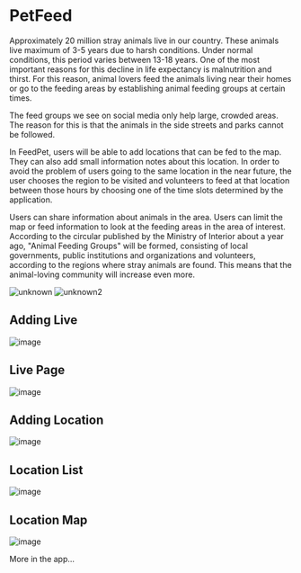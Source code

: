 # PetFeed

Approximately 20 million stray animals live in our country. These animals live
maximum of 3-5 years due to harsh conditions. Under normal conditions, this
period varies between 13-18 years. One of the most important reasons for this
decline in life expectancy is malnutrition and thirst. For this reason, animal lovers
feed the animals living near their homes or go to the feeding areas by establishing
animal feeding groups at certain times.

The feed groups we see on social media only help large, crowded areas. The
reason for this is that the animals in the side streets and parks cannot be
followed.

In FeedPet, users will be able to add locations that can be fed to the map. They
can also add small information notes about this location. In order to avoid the
problem of users going to the same location in the near future, the user chooses
the region to be visited and volunteers to feed at that location between those
hours by choosing one of the time slots determined by the application.

Users can share information about animals in the area. Users can limit the map
or feed information to look at the feeding areas in the area of interest.
According to the circular published by the Ministry of Interior about a year ago,
"Animal Feeding Groups" will be formed, consisting of local governments, public
institutions and organizations and volunteers, according to the regions where
stray animals are found. This means that the animal-loving community will
increase even more.

![unknown](https://user-images.githubusercontent.com/76914745/190281288-aeb57c26-120a-4a6f-ad0e-9dd34dacbf56.png)
![unknown2](https://user-images.githubusercontent.com/76914745/190281478-2b9ad686-e52c-4c9d-a46c-0d77e3e0aee8.png)



## Adding Live
![image](https://user-images.githubusercontent.com/76914745/190281536-835964de-6c41-4b81-835a-bb2821725848.png)

## Live Page
![image](https://user-images.githubusercontent.com/76914745/190281659-cee886bc-73d8-4125-aff6-d455338e854b.png)

## Adding Location 
![image](https://user-images.githubusercontent.com/76914745/190281740-2fcbe440-b0cc-4cb4-9f46-bfb28f2851a2.png)

## Location List
![image](https://user-images.githubusercontent.com/76914745/190281813-89677a24-9400-4259-b1a9-f8dea4249bcd.png)

## Location Map
![image](https://user-images.githubusercontent.com/76914745/190281854-fd0cbc42-d72a-4feb-ac4a-c1d147c1a196.png)

More in the app...
